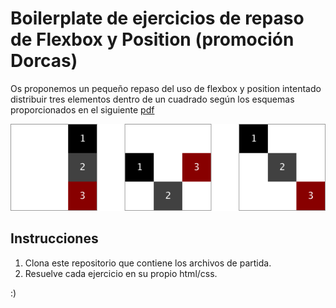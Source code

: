 # Boilerplate de ejercicios de repaso de Flexbox y Position (promoción Dorcas)

Os proponemos un pequeño repaso del uso de flexbox y position intentado distribuir tres elementos dentro de un cuadrado según los esquemas proporcionados en el siguiente [pdf](assets/ejercicios-de-flex-position-responsive.pdf)

![Ejemplo de ejercicios](assets/sample.png)

## Instrucciones

1. Clona este repositorio que contiene los archivos de partida.
2. Resuelve cada ejercicio en su propio html/css.

:)
